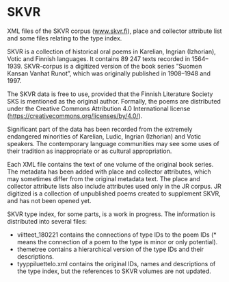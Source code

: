 # SKVR

XML files of the SKVR corpus (www.skvr.fi), place and collector attribute list and some files relating to the type index. 

SKVR is a collection of historical oral poems in Karelian, Ingrian (Izhorian), Votic and Finnish languages. It contains 89 247 texts recorded in 1564–1939. SKVR-corpus is a digitized version of the book series ”Suomen Kansan Vanhat Runot”, which was originally published in 1908–1948 and 1997. 

The SKVR data is free to use, provided that the Finnish Literature Society SKS is mentioned as the original author. Formally, the poems are distributed under the Creative Commons Attribution 4.0 International license (https://creativecommons.org/licenses/by/4.0/). 

Significant part of the data has been recorded from the extremely endangered minorities of Karelian, Ludic, Ingrian (Izhorian) and Votic speakers. The contemporary language communities may see some uses of their tradition as inappropriate or as cultural appropriation.

Each XML file contains the text of one volume of the original book series. The metadata has been added with place and collector attributes, which may sometimes differ from the original metadata text. The place and collector attribute lists also include attributes used only in the JR corpus. JR digitized is a collection of unpublished poems created to supplement SKVR, and has not been opened yet.

SKVR type index, for some parts, is a work in progress. The information is distributed into several files:
- viitteet_180221 contains the connections of type IDs to the poem IDs (* means the connection of a poem to the type is minor or only potential).
- themetree contains a hierarchical version of the type IDs and their descriptions.
- tyyppiluettelo.xml contains the original IDs, names and descriptions of the type index, but the references to SKVR volumes are not updated.

